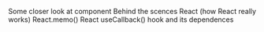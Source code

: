 Some closer look at component
Behind the scences React (how React really works)
React.memo()
React useCallback() hook and its dependences
